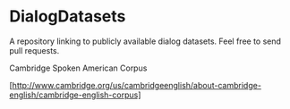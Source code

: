 # DialogDatasets
A repository linking to publicly available dialog datasets. Feel free to send pull requests.


Cambridge Spoken American Corpus

[http://www.cambridge.org/us/cambridgeenglish/about-cambridge-english/cambridge-english-corpus]
